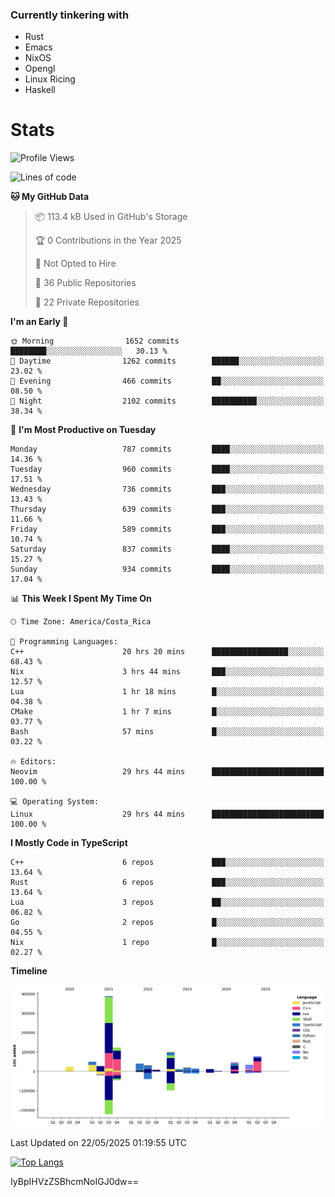 ### Currently tinkering with
 - Rust
 - Emacs
 - NixOS
 - Opengl
 - Linux Ricing
 - Haskell

# Stats
<!--START_SECTION:waka-->
![Profile Views](http://img.shields.io/badge/Profile%20Views-0-blue)

![Lines of code](https://img.shields.io/badge/From%20Hello%20World%20I%27ve%20Written-1.0%20million%20lines%20of%20code-blue)

**🐱 My GitHub Data** 

> 📦 113.4 kB Used in GitHub's Storage 
 > 
> 🏆 0 Contributions in the Year 2025
 > 
> 🚫 Not Opted to Hire
 > 
> 📜 36 Public Repositories 
 > 
> 🔑 22 Private Repositories 
 > 
**I'm an Early 🐤** 

```text
🌞 Morning                1652 commits        ████████░░░░░░░░░░░░░░░░░   30.13 % 
🌆 Daytime                1262 commits        ██████░░░░░░░░░░░░░░░░░░░   23.02 % 
🌃 Evening                466 commits         ██░░░░░░░░░░░░░░░░░░░░░░░   08.50 % 
🌙 Night                  2102 commits        ██████████░░░░░░░░░░░░░░░   38.34 % 
```
📅 **I'm Most Productive on Tuesday** 

```text
Monday                   787 commits         ████░░░░░░░░░░░░░░░░░░░░░   14.36 % 
Tuesday                  960 commits         ████░░░░░░░░░░░░░░░░░░░░░   17.51 % 
Wednesday                736 commits         ███░░░░░░░░░░░░░░░░░░░░░░   13.43 % 
Thursday                 639 commits         ███░░░░░░░░░░░░░░░░░░░░░░   11.66 % 
Friday                   589 commits         ███░░░░░░░░░░░░░░░░░░░░░░   10.74 % 
Saturday                 837 commits         ████░░░░░░░░░░░░░░░░░░░░░   15.27 % 
Sunday                   934 commits         ████░░░░░░░░░░░░░░░░░░░░░   17.04 % 
```


📊 **This Week I Spent My Time On** 

```text
🕑︎ Time Zone: America/Costa_Rica

💬 Programming Languages: 
C++                      20 hrs 20 mins      █████████████████░░░░░░░░   68.43 % 
Nix                      3 hrs 44 mins       ███░░░░░░░░░░░░░░░░░░░░░░   12.57 % 
Lua                      1 hr 18 mins        █░░░░░░░░░░░░░░░░░░░░░░░░   04.38 % 
CMake                    1 hr 7 mins         █░░░░░░░░░░░░░░░░░░░░░░░░   03.77 % 
Bash                     57 mins             █░░░░░░░░░░░░░░░░░░░░░░░░   03.22 % 

🔥 Editors: 
Neovim                   29 hrs 44 mins      █████████████████████████   100.00 % 

💻 Operating System: 
Linux                    29 hrs 44 mins      █████████████████████████   100.00 % 
```

**I Mostly Code in TypeScript** 

```text
C++                      6 repos             ███░░░░░░░░░░░░░░░░░░░░░░   13.64 % 
Rust                     6 repos             ███░░░░░░░░░░░░░░░░░░░░░░   13.64 % 
Lua                      3 repos             ██░░░░░░░░░░░░░░░░░░░░░░░   06.82 % 
Go                       2 repos             █░░░░░░░░░░░░░░░░░░░░░░░░   04.55 % 
Nix                      1 repo              █░░░░░░░░░░░░░░░░░░░░░░░░   02.27 % 
```



**Timeline**

![Lines of Code chart](https://raw.githubusercontent.com/PandeCode/PandeCode/main/assets/bar_graph.png)


 Last Updated on 22/05/2025 01:19:55 UTC
<!--END_SECTION:waka-->
<!-- 
[![PandeCode's GitHub stats](https://github-readme-stats.vercel.app/api?username=PandeCode&theme=dracula&hide_border=true&show_icons=true)](https://github.com/anuraghazra/github-readme-stats)
-->
[![Top Langs](https://github-readme-stats.vercel.app/api/top-langs/?username=PandeCode&layout=compact&theme=dracula&hide_border=true)](https://github.com/anuraghazra/github-readme-stats)

IyBpIHVzZSBhcmNoIGJ0dw==
